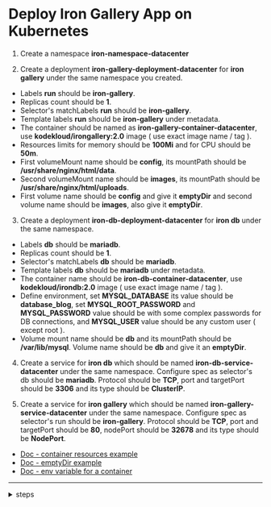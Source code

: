 # Deploy Iron Gallery App on Kubernetes

1. Create a namespace **iron-namespace-datacenter**

2. Create a deployment **iron-gallery-deployment-datacenter** for **iron gallery** under the same namespace you created.
  -  Labels **run** should be **iron-gallery**.
  - Replicas count should be **1**.
  - Selector's matchLabels **run** should be **iron-gallery**.
  - Template labels **run** should be **iron-gallery** under metadata.
  - The container should be named as **iron-gallery-container-datacenter**, use **kodekloud/irongallery:2.0** image ( use exact image name / tag ).
  - Resources limits for memory should be **100Mi** and for CPU should be **50m**.
  - First volumeMount name should be **config**, its mountPath should be **/usr/share/nginx/html/data**.
  - Second volumeMount name should be **images**, its mountPath should be **/usr/share/nginx/html/uploads**.
  - First volume name should be **config** and give it **emptyDir** and second volume name should be **images**, also give it **emptyDir**.

3. Create a deployment **iron-db-deployment-datacenter** for **iron db** under the same namespace.
  - Labels **db** should be **mariadb**.
  - Replicas count should be **1**.
  - Selector's matchLabels **db** should be **mariadb**.
  - Template labels **db** should be **mariadb** under metadata.
  - The container name should be **iron-db-container-datacenter**, use **kodekloud/irondb:2.0** image ( use exact image name / tag ).
  - Define environment, set **MYSQL_DATABASE** its value should be **database_blog**, set **MYSQL_ROOT_PASSWORD** and **MYSQL_PASSWORD** value should be with some complex passwords for DB connections, and **MYSQL_USER** value should be any custom user ( except root ).
  - Volume mount name should be **db** and its mountPath should be **/var/lib/mysql**. Volume name should be **db** and give it an **emptyDir**.

4. Create a service for **iron db** which should be named **iron-db-service-datacenter** under the same namespace. Configure spec as selector's db should be **mariadb**. Protocol should be **TCP**, port and targetPort should be **3306** and its type should be **ClusterIP**.

5. Create a service for **iron gallery** which should be named **iron-gallery-service-datacenter** under the same namespace. Configure spec as selector's run should be **iron-gallery**. Protocol should be **TCP**, port and targetPort should be **80**, nodePort should be **32678** and its type should be **NodePort**.


- [Doc - container resources example](https://kubernetes.io/docs/concepts/configuration/manage-resources-containers/#example-1)
- [Doc - emptyDir example](https://kubernetes.io/docs/concepts/storage/volumes/#emptydir-configuration-example)
- [Doc - env variable for a container](https://kubernetes.io/docs/tasks/inject-data-application/define-environment-variable-container/#define-an-environment-variable-for-a-container)
---

<details>
<summary>steps</summary>

  #### kubectl create ns iron-namespace-datacenter
    namespace/iron-namespace-datacenter created

  #### kubectl config set-context --current --namespace iron-namespace-datacenter
    Context "kind-kodekloud" modified.

  #### kubectl config get-contexts 
    CURRENT   NAME             CLUSTER          AUTHINFO         NAMESPACE
    *         kind-kodekloud   kind-kodekloud   kind-kodekloud   iron-namespace-datacenter

  #### create deployment for app
  ```bash
  kubectl create deployment iron-gallery-deployment-datacenter --image kodekloud/irongallery:2.0 --replicas 1 --dry-run=client -oyaml > iron-deployment.yaml

  vi iron-deployment.yaml
  ```
  ```yaml
  apiVersion: apps/v1
  kind: Deployment
  metadata:
    creationTimestamp: null
    labels:
      run: iron-gallery
    name: iron-gallery-deployment-datacenter
  spec:
    replicas: 1
    selector:
      matchLabels:
        run: iron-gallery
    strategy: {}
    template:
      metadata:
        creationTimestamp: null
        labels:
          run: iron-gallery
      spec:
        volumes:
          - name: config
            emptyDir: {}
          - name: images
            emptyDir: {}
        containers:
        - image: kodekloud/irongallery:2.0
          name: iron-gallery-container-datacenter
          ports:
            - containerPort: 80
          resources:
            requests:
              memory: "50Mi"
              cpu: "25m"
            limits:
              memory: "100Mi"
              cpu: "50m"
          volumeMounts:
            - name: config
              mountPath: /usr/share/nginx/html/data
            - name: images
              mountPath: /usr/share/nginx/html/uploads
  ```

  #### crreate deployment for db
  ```bash
  kubectl create deployment iron-db-deployment-datacenter --image kodekloud/irondb:2.0 --replicas 1 --dry-run=client -oyaml > iron-db.yaml
  
  vi iron-db.yaml
  ```
  ```yaml
  apiVersion: apps/v1
  kind: Deployment
  metadata:
    labels:
      db: mariadb
    name: iron-db-deployment-datacenter
  spec:
    replicas: 1
    selector:
      matchLabels:
        db: mariadb
    strategy: {}
    template:
      metadata:
        creationTimestamp: null
        labels:
          db: mariadb
      spec:
        volumes:
          - name: db
            emptyDir: {}
        containers:
        - image: kodekloud/irondb:2.0
          name: iron-db-container-datacenter
          ports:
            - containerPort: 3306
          env:
            - name: MYSQL_DATABASE
              value: "database_blog"
            - name: MYSQL_ROOT_PASSWORD
              value: "ironrootpass123"
            - name: MYSQL_PASSWORD
              value: "ironpass123"
            - name: MYSQL_USER
              value: "iron"
          volumeMounts:
            - name: db
              mountPath: /var/lib/mysql
  ```

  #### kubectl apply -f iron-deployment.yaml -f iron-db.yaml 
    deployment.apps/iron-gallery-deployment-datacenter created
    deployment.apps/iron-db-deployment-datacenter created

  #### kubectl get all
    NAME                                                      READY   STATUS    RESTARTS   AGE
    pod/iron-db-deployment-datacenter-56cc4c75fd-j9c6v        1/1     Running   0          17s
    pod/iron-gallery-deployment-datacenter-7676766b7f-426fv   1/1     Running   0          17s

    NAME                                                 READY   UP-TO-DATE   AVAILABLE   AGE
    deployment.apps/iron-db-deployment-datacenter        1/1     1            1           17s
    deployment.apps/iron-gallery-deployment-datacenter   1/1     1            1           17s

    NAME                                                            DESIRED   CURRENT   READY   AGE
    replicaset.apps/iron-db-deployment-datacenter-56cc4c75fd        1         1         1       17s
    replicaset.apps/iron-gallery-deployment-datacenter-7676766b7f   1         1         1       17s

  #### kubectl exec iron-db-deployment-datacenter-56cc4c75fd-j9c6v -- env | grep MYSQL
    MYSQL_ROOT_PASSWORD=ironrootpass123
    MYSQL_DATABASE=database_blog
    MYSQL_USER=iron
    MYSQL_PASSWORD=ironpass123

  #### kubectl expose deployment iron-db-deployment-datacenter --name iron-db-service-datacenter --type ClusterIP --port 3306 --target-port 3306 --protocol TCP
    service/iron-db-service-datacenter exposed

  #### kubectl expose deployment iron-gallery-deployment-datacenter --name iron-gallery-service-datacenter --type NodePort --port 80 --target-port 80 --protocol TCP
    service/iron-gallery-service-datacenter exposed

  #### kubectl edit svc iron-gallery-service-datacenter
    ports:
    - nodePort: 31603
    ---
    ports:
    - nodePort: 32678
    =====
    service/iron-gallery-service-datacenter edited
</details>